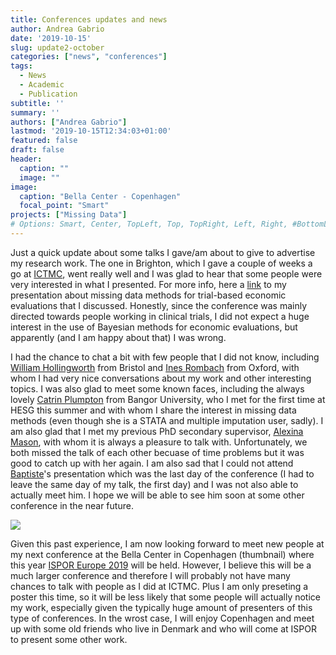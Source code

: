 ```yaml
---
title: Conferences updates and news
author: Andrea Gabrio
date: '2019-10-15'
slug: update2-october
categories: ["news", "conferences"]
tags:
  - News
  - Academic
  - Publication 
subtitle: ''
summary: ''
authors: ["Andrea Gabrio"]
lastmod: '2019-10-15T12:34:03+01:00'
featured: false
draft: false
header:
  caption: ""
  image: ""
image:
  caption: "Bella Center - Copenhagen"
  focal_point: "Smart"
projects: ["Missing Data"]
# Options: Smart, Center, TopLeft, Top, TopRight, Left, Right, #BottomLeft, Bottom, BottomRight
---
```


Just a quick update about some talks I gave/am about to give to advertise my research work. The one in Brighton, which I gave a couple of weeks a go at [ICTMC](https://ictmc2019.com/), went really well and I was glad to hear that some people were very interested in what I presented. For more info, here a [link](https://www.luminpdf.com/viewer/5daad5f7ad8625001932b9a4) to my presentation about missing data methods for trial-based economic evaluations that I discussed.
Honestly, since the conference was mainly directed towards people working in clinical trials, I did not expect a huge interest in the use of Bayesian methods for economic evaluations, but apparently (and I am happy about that) I was wrong.

I had the chance to chat a bit with few people that I did not know, including [William Hollingworth](http://www.bristol.ac.uk/social-community-medicine/people/william-hollingworth/overview.html) from Bristol and [Ines Rombach](https://www.ndorms.ox.ac.uk/team/ines-rombach) from Oxford, with whom I had very nice conversations about my work and other interesting topics.
I was also glad to meet some known faces, including the always lovely [Catrin Plumpton](https://cheme.bangor.ac.uk/CatrinPlumptonBiography.php) from Bangor University, who I met for the first time at HESG this summer and with whom I share the interest in missing data methods (even though she is a STATA and multiple imputation user, sadly). 
I am also glad that I met my previous PhD secondary supervisor, [Alexina Mason](https://www.lshtm.ac.uk/aboutus/people/mason.alexina), with whom it is always a pleasure to talk with. Unfortunately, we both missed the talk of each other becuase of time problems but it was good to catch up with her again. I am also sad that I could
not attend [Baptiste](https://www.lshtm.ac.uk/aboutus/people/leurent.baptiste)'s presentation which was the last day of the conference (I had to leave the same day of my talk, the first day) and I was not also able to actually meet him. I hope we will be able to see him soon at some other conference in the near future.

![](https://media.giphy.com/media/YATNr2oXRo0IE/giphy.gif)

Given this past experience, I am now looking forward to meet new people at my next conference at the Bella Center in Copenhagen (thumbnail) where this year [ISPOR Europe 2019](https://www.ispor.org/conferences-education/conferences/upcoming-conferences/ispor-europe-2019) will be held. However, I believe this will be a much larger conference and therefore I will probably not have many chances to talk with people as I did at ICTMC.
Plus I am only preseting a poster this time, so it will be less likely that some people will actually notice my work, especially given the typically huge amount of presenters of this type of conferences. In the wrost case, I will enjoy Copenhagen and meet up with some old friends who live in Denmark and who will come at ISPOR to present some other work. 










 
 
 
 
 
 
 
 
 
 
 
 












